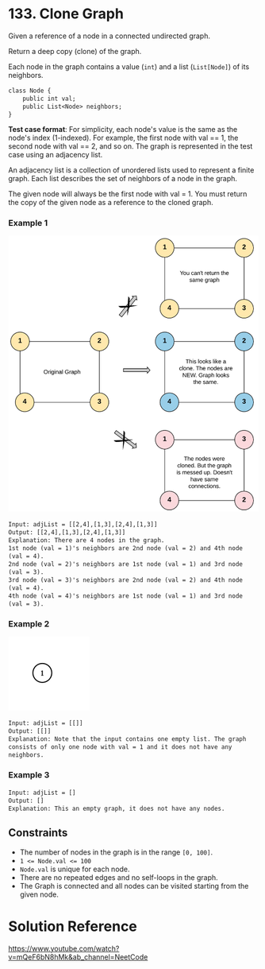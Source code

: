 # 133. Clone Graph

Given a reference of a node in a connected undirected graph.

Return a deep copy (clone) of the graph.

Each node in the graph contains a value (`int`) and a list (`List[Node]`) of
its neighbors.

```
class Node {
    public int val;
    public List<Node> neighbors;
}
```

**Test case format**:
For simplicity, each node's value is the same as the node's index 
(1-indexed). For example, the first node with val == 1, the second 
node with val == 2, and so on. The graph is represented in the test 
case using an adjacency list.

An adjacency list is a collection of unordered lists used to represent
a finite graph. Each list describes the set of neighbors of a node in 
the graph.

The given node will always be the first node with val = 1. You must 
return the copy of the given node as a reference to the cloned graph.

### Example 1
![Example1.png](Example1.png)
```
Input: adjList = [[2,4],[1,3],[2,4],[1,3]]
Output: [[2,4],[1,3],[2,4],[1,3]]
Explanation: There are 4 nodes in the graph.
1st node (val = 1)'s neighbors are 2nd node (val = 2) and 4th node (val = 4).
2nd node (val = 2)'s neighbors are 1st node (val = 1) and 3rd node (val = 3).
3rd node (val = 3)'s neighbors are 2nd node (val = 2) and 4th node (val = 4).
4th node (val = 4)'s neighbors are 1st node (val = 1) and 3rd node (val = 3).
```

### Example 2
![Example2.png](Example2.png)
```
Input: adjList = [[]]
Output: [[]]
Explanation: Note that the input contains one empty list. The graph consists of only one node with val = 1 and it does not have any neighbors.
```

### Example 3
```
Input: adjList = []
Output: []
Explanation: This an empty graph, it does not have any nodes.
```

## Constraints 
* The number of nodes in the graph is in the range `[0, 100]`.
* `1 <= Node.val <= 100`
* `Node.val` is unique for each node.
* There are no repeated edges and no self-loops in the graph.
* The Graph is connected and all nodes can be visited starting from the given node.

# Solution Reference
https://www.youtube.com/watch?v=mQeF6bN8hMk&ab_channel=NeetCode
